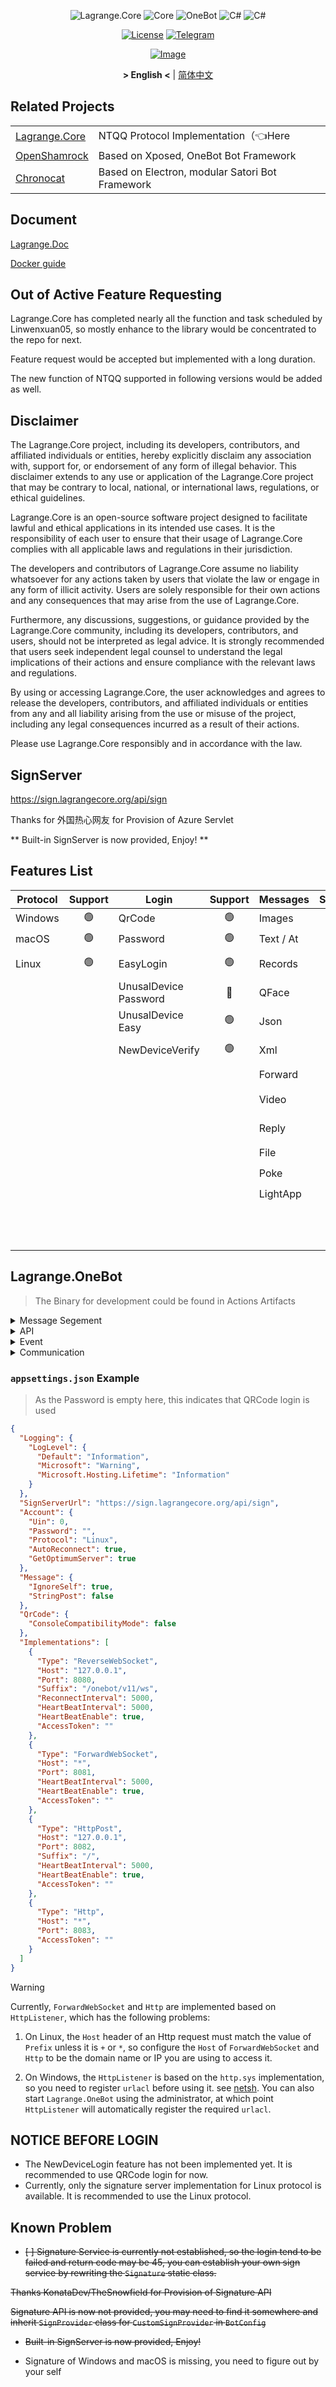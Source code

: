 <div align="center">

![Lagrange.Core](https://socialify.git.ci/KonataDev/Lagrange.Core/image?description=1&descriptionEditable=An%20Implementation%20of%20NTQQ%20Protocol%2C%20with%20Pure%20C%23%2CDerived%20from%20Konata.Core&font=Jost&forks=1&issues=1&logo=https%3A%2F%2Fstatic.live.moe%2Flagrange.jpg&name=1&pattern=Diagonal%20Stripes&pulls=1&stargazers=1&theme=Auto)
![Core](https://img.shields.io/badge/Lagrange-Core-blue)
![OneBot](https://img.shields.io/badge/Lagrange-OneBot-blue)
![C#](https://img.shields.io/badge/Core-%20.NET_6-blue)
![C#](https://img.shields.io/badge/OneBot-%20.NET_7-blue)

[![License](https://img.shields.io/static/v1?label=LICENSE&message=GPL-3.0&color=lightrey)](/LICENSE)
[![Telegram](https://img.shields.io/endpoint?url=https%3A%2F%2Ftelegram-badge-4mbpu8e0fit4.runkit.sh%2F%3Furl%3Dhttps%3A%2F%2Ft.me%2F%2B6HNTeJO0JqtlNmRl)](https://t.me/+6HNTeJO0JqtlNmRl)

[![Image](https://trendshift.io/api/badge/repositories/3486)](https://trendshift.io/repositories/3486)

**&gt; English &lt;** | [简体中文](README_zh.md)

</div>

## Related Projects

<table>
<tr>
  <td><a href="https://github.com/LagrangeDev/Lagrange.Core">Lagrange.Core</a></td>
  <td>NTQQ Protocol Implementation（👈Here</td>
</tr>
<tr>
  <td><a href="https://github.com/whitechi73/OpenShamrock">OpenShamrock</a></td>
  <td>Based on Xposed, OneBot Bot Framework</td>
</tr>
<tr>
  <td><a href="https://github.com/chrononeko/chronocat">Chronocat</a></td>
  <td>Based on Electron, modular Satori Bot Framework</td>
</tr>
</table>

## Document

[Lagrange.Doc](https://lagrangedev.github.io/Lagrange.Doc/)

[Docker guide](Docker.md)

## Out of Active Feature Requesting

Lagrange.Core has completed nearly all the function and task scheduled by Linwenxuan05, so mostly enhance to the library would be concentrated to the repo for next.

Feature request would be accepted but implemented with a long duration.

The new function of NTQQ supported in following versions would be added as well.

## Disclaimer

The Lagrange.Core project, including its developers, contributors, and affiliated individuals or entities, hereby explicitly disclaim any association with, support for, or endorsement of any form of illegal behavior. This disclaimer extends to any use or application of the Lagrange.Core project that may be contrary to local, national, or international laws, regulations, or ethical guidelines.

Lagrange.Core is an open-source software project designed to facilitate lawful and ethical applications in its intended use cases. It is the responsibility of each user to ensure that their usage of Lagrange.Core complies with all applicable laws and regulations in their jurisdiction.

The developers and contributors of Lagrange.Core assume no liability whatsoever for any actions taken by users that violate the law or engage in any form of illicit activity. Users are solely responsible for their own actions and any consequences that may arise from the use of Lagrange.Core.

Furthermore, any discussions, suggestions, or guidance provided by the Lagrange.Core community, including its developers, contributors, and users, should not be interpreted as legal advice. It is strongly recommended that users seek independent legal counsel to understand the legal implications of their actions and ensure compliance with the relevant laws and regulations.

By using or accessing Lagrange.Core, the user acknowledges and agrees to release the developers, contributors, and affiliated individuals or entities from any and all liability arising from the use or misuse of the project, including any legal consequences incurred as a result of their actions.

Please use Lagrange.Core responsibly and in accordance with the law.

## SignServer

https://sign.lagrangecore.org/api/sign

Thanks for 外国热心网友 for Provision of Azure Servlet

** Built-in SignServer is now provided, Enjoy! **

## Features List

| Protocol | Support | Login                     | Support | Messages  | Support | Operations        | Support | Events              | Support |
| -------- | :-----: | ------------------------- | :-----: | :-------- | :-----: | :---------------- | :-----: | :------------------ | :-----: |
| Windows  |   🟢    | QrCode                    |   🟢    | Images    |   🟢    |   Poke            |   🟢    | Captcha             |   🟢    |
| macOS    |   🟢    | Password                  |   🟢    | Text / At |   🟢    | Recall            |   🟢    | BotOnline           |   🟢    |
| Linux    |   🟢    | EasyLogin                 |   🟢    | Records   |   🟢    | Leave Group       |   🟢    | BotOffline          |   🟢    |
|          |         | UnusalDevice<br/>Password |   🔴    | QFace     |   🟢    | Set Special Title |   🟢    | Message              |   🟢    |
|          |         | UnusalDevice<br/>Easy     |   🟢    | Json      |   🟢    | Kick Member       |   🟢    | ~~Poke~~             |   🔴    |
|          |         | NewDeviceVerify           |   🟢    | Xml       |   🟢    | Mute Member       |   🟢    | MessageRecall        |   🟢    |
|          |         |                           |         | Forward   |   🟢    | Set Admin          |   🟢    | GroupMemberDecrease  |   🟢    |
|          |         |                           |         | Video     |   🟢    | Friend Request     |   🟢    | GroupMemberIncrease  |   🟢    |
|          |         |                           |         | Reply     |   🟢    | Group Request      |   🟢    | GroupPromoteAdmin    |   🟢    |
|          |         |                           |         | File      |   🟢    | ~~Voice Call~~     |   🔴    | GroupInvite          |   🟢    |
|          |         |                           |         | Poke      |   🟢    | Client Key         |   🟢    | GroupRequestJoin     |   🟢    |
|          |         |                           |         | LightApp  |   🟢    | Cookies            |   🟢    | FriendRequest        |   🟢    |
|          |         |                           |         |           |         | Send Message        |   🟢    | ~~FriendTyping~~     |   🔴    |
|          |         |                           |         |           |         |                     |         | ~~FriendVoiceCall~~   |   🔴    |

## Lagrange.OneBot

> The Binary for development could be found in Actions Artifacts

<Details>
<Summary>Message Segement</Summary>

| Message Segement | Support |
| ---------------- | :-----: |
| [Text]           |   🟢    |
| [Face]           |   🟢    |
| [Image]          |   🟢    |
| [Record]         |   🟢    |
| [Video]          |   🟢    |
| [At]             |   🟢    |
| [Rps]            |   🟢    |
| [Dice]           |   🟢    |
| [Shake]          |   🔴    |
| [Poke]           |   🟢    |
| [Anonymous]      |   🔴    |
| [Share]          |   🔴    |
| [Contact]        |   🔴    |
| [Location]       |   🟢    |
| [Music]          |   🟢    |
| [Reply]          |   🟢    |
| [Forward]        |   🟢    |
| [Node]           |   🟢    |
| [Xml]            |   🔴    |
| [Json]           |   🟢    |

[Text]: https://github.com/botuniverse/onebot-11/blob/master/message/segment.md#qq-%E8%A1%A8%E6%83%85
[Record]: https://github.com/botuniverse/onebot-11/blob/master/message/segment.md#%E8%AF%AD%E9%9F%B3
[Face]: https://github.com/botuniverse/onebot-11/blob/master/message/segment.md#qq-%E8%A1%A8%E6%83%85
[Image]: https://github.com/botuniverse/onebot-11/blob/master/message/segment.md#%E5%9B%BE%E7%89%87
[Shake]: https://github.com/botuniverse/onebot-11/blob/master/message/segment.md#%E7%AA%97%E5%8F%A3%E6%8A%96%E5%8A%A8%E6%88%B3%E4%B8%80%E6%88%B3-
[Poke]: https://github.com/botuniverse/onebot-11/blob/master/message/segment.md#%E6%88%B3%E4%B8%80%E6%88%B3
[Anonymous]: https://github.com/botuniverse/onebot-11/blob/master/message/segment.md#%E5%8C%BF%E5%90%8D%E5%8F%91%E6%B6%88%E6%81%AF-
[Location]: https://github.com/botuniverse/onebot-11/blob/master/message/segment.md#%E4%BD%8D%E7%BD%AE
[Video]: https://github.com/botuniverse/onebot-11/blob/master/message/segment.md#%E7%9F%AD%E8%A7%86%E9%A2%91
[At]: https://github.com/botuniverse/onebot-11/blob/master/message/segment.md#%E6%9F%90%E4%BA%BA
[Rps]: https://github.com/botuniverse/onebot-11/blob/master/message/segment.md#%E7%8C%9C%E6%8B%B3%E9%AD%94%E6%B3%95%E8%A1%A8%E6%83%85
[Dice]: https://github.com/botuniverse/onebot-11/blob/master/message/segment.md#%E6%8E%B7%E9%AA%B0%E5%AD%90%E9%AD%94%E6%B3%95%E8%A1%A8%E6%83%85
[share]: https://github.com/botuniverse/onebot-11/blob/master/message/segment.md#%E9%93%BE%E6%8E%A5%E5%88%86%E4%BA%AB
[Music]: https://github.com/botuniverse/onebot-11/blob/master/message/segment.md#%E9%9F%B3%E4%B9%90%E5%88%86%E4%BA%AB-
[Contact]: https://github.com/botuniverse/onebot-11/blob/master/message/segment.md#%E6%8E%A8%E8%8D%90%E5%A5%BD%E5%8F%8B
[Reply]: https://github.com/botuniverse/onebot-11/blob/master/message/segment.md#%E5%9B%9E%E5%A4%8D
[Forward]: https://github.com/botuniverse/onebot-11/blob/master/message/segment.md#%E5%90%88%E5%B9%B6%E8%BD%AC%E5%8F%91-
[Node]: https://github.com/botuniverse/onebot-11/blob/master/message/segment.md#%E5%90%88%E5%B9%B6%E8%BD%AC%E5%8F%91%E8%8A%82%E7%82%B9-
[Xml]: https://github.com/botuniverse/onebot-11/blob/master/message/segment.md#xml-%E6%B6%88%E6%81%AF
[Json]: https://github.com/botuniverse/onebot-11/blob/master/message/segment.md#json-%E6%B6%88%E6%81%AF

</Details>

<Details>
<Summary>API</Summary>

| API                            | Support |
|--------------------------------| :-----: |
| [/send_private_msg]            |   🟢    |
| [/send_group_msg]              |   🟢    |
| [/send_msg]                    |   🟢    |
| [/delete_msg]                  |   🟢    |
| [/get_msg]                     |   🟢    |
| [/get_forward_msg]             |   🟢    |
| [/send_like]                   |   🟢    |
| [/set_group_kick]              |   🟢    |
| [/set_group_ban]               |   🟢    |
| ~~[/set_group_anonymous_ban]~~ |   🔴    |
| [/set_group_whole_ban]         |   🟢    |
| [/set_group_admin]             |   🟢    |
| ~~[/set_group_anonymous]~~     |   🔴    |
| [/set_group_card]              |   🟢    |
| [/set_group_name]              |   🟢    |
| [/set_group_leave]             |   🟢    |
| [/set_group_special_title]     |   🟢    |
| [/set_friend_add_request]      |   🟢    |
| [/set_group_add_request]       |   🟢    |
| [/get_login_info]              |   🟢    |
| [/get_stranger_info]           |   🟢    |
| [/get_friend_list]             |   🟢    |
| [/get_group_info]              |   🟢    |
| [/get_group_list]              |   🟢    |
| [/get_group_member_info]       |   🟢    |
| [/get_group_member_list]       |   🟢    |
| [/get_group_honor_info]        |   🟢    |
| [/get_cookies]                 |   🟢    |
| [/get_csrf_token]              |   🟢    |
| [/get_credentials]             |   🟢    |
| [/get_record]                  |   🔴    |
| [/get_image]                   |   🔴    |
| [/can_send_image]              |   🟢    |
| [/can_send_record]             |   🟢    |
| [/get_status]                  |   🟢    |
| [/get_version_info]            |   🟢    |
| [/set_restart]                 |   🟢    |
| [/clean_cache]                 |   🔴    |

[/send_private_msg]: https://github.com/botuniverse/onebot-11/blob/master/api/public.md#send_private_msg-%E5%8F%91%E9%80%81%E7%A7%81%E8%81%8A%E6%B6%88%E6%81%AF
[/send_group_msg]: https://github.com/botuniverse/onebot-11/blob/master/api/public.md#send_group_msg-%E5%8F%91%E9%80%81%E7%BE%A4%E6%B6%88%E6%81%AF
[/send_msg]: https://github.com/botuniverse/onebot-11/blob/master/api/public.md#send_msg-发送消息
[/delete_msg]: https://github.com/botuniverse/onebot-11/blob/master/api/public.md#delete_msg-撤回消息
[/get_msg]: https://github.com/botuniverse/onebot-11/blob/master/api/public.md#get_msg-获取消息
[/get_forward_msg]: https://github.com/botuniverse/onebot-11/blob/master/api/public.md#get_forward_msg-获取合并转发消息
[/send_like]: https://github.com/botuniverse/onebot-11/blob/master/api/public.md#send_like-发送好友赞
[/set_group_kick]: https://github.com/botuniverse/onebot-11/blob/master/api/public.md#set_group_kick-群组踢人
[/set_group_ban]: https://github.com/botuniverse/onebot-11/blob/master/api/public.md#set_group_ban-群组单人禁言
[/set_group_anonymous_ban]: https://github.com/botuniverse/onebot-11/blob/master/api/public.md#set_group_anonymous_ban-群组匿名用户禁言
[/set_group_whole_ban]: https://github.com/botuniverse/onebot-11/blob/master/api/public.md#set_group_whole_ban-群组全员禁言
[/set_group_admin]: https://github.com/botuniverse/onebot-11/blob/master/api/public.md#set_group_admin-群组设置管理员
[/set_group_anonymous]: https://github.com/botuniverse/onebot-11/blob/master/api/public.md#set_group_anonymous-群组匿名
[/set_group_card]: https://github.com/botuniverse/onebot-11/blob/master/api/public.md#set_group_card-设置群名片群备注
[/set_group_name]: https://github.com/botuniverse/onebot-11/blob/master/api/public.md#set_group_name-设置群名
[/set_group_leave]: https://github.com/botuniverse/onebot-11/blob/master/api/public.md#set_group_leave-退出群组
[/set_group_special_title]: https://github.com/botuniverse/onebot-11/blob/master/api/public.md#set_group_special_title-设置群组专属头衔
[/set_friend_add_request]: https://github.com/botuniverse/onebot-11/blob/master/api/public.md#set_friend_add_request-处理加好友请求
[/set_group_add_request]: https://github.com/botuniverse/onebot-11/blob/master/api/public.md#set_group_add_request-处理加群请求邀请
[/get_login_info]: https://github.com/botuniverse/onebot-11/blob/master/api/public.md#get_login_info-获取登录号信息
[/get_stranger_info]: https://github.com/botuniverse/onebot-11/blob/master/api/public.md#get_stranger_info-获取陌生人信息
[/get_friend_list]: https://github.com/botuniverse/onebot-11/blob/master/api/public.md#get_friend_list-获取好友列表
[/get_group_info]: https://github.com/botuniverse/onebot-11/blob/master/api/public.md#get_group_info-获取群信息
[/get_group_list]: https://github.com/botuniverse/onebot-11/blob/master/api/public.md#get_group_list-获取群列表
[/get_group_member_info]: https://github.com/botuniverse/onebot-11/blob/master/api/public.md#get_group_member_info-获取群成员信息
[/get_group_member_list]: https://github.com/botuniverse/onebot-11/blob/master/api/public.md#get_group_member_list-获取群成员列表
[/get_group_honor_info]: https://github.com/botuniverse/onebot-11/blob/master/api/public.md#get_group_honor_info-获取群荣誉信息
[/get_cookies]: https://github.com/botuniverse/onebot-11/blob/master/api/public.md#get_cookies-获取-cookies
[/get_csrf_token]: https://github.com/botuniverse/onebot-11/blob/master/api/public.md#get_csrf_token-获取-csrf-token
[/get_credentials]: https://github.com/botuniverse/onebot-11/blob/master/api/public.md#get_credentials-获取-qq-相关接口凭证
[/get_record]: https://github.com/botuniverse/onebot-11/blob/master/api/public.md#get_record-获取语音
[/get_image]: https://github.com/botuniverse/onebot-11/blob/master/api/public.md#get_image-获取图片
[/can_send_image]: https://github.com/botuniverse/onebot-11/blob/master/api/public.md#can_send_image-检查是否可以发送图片
[/can_send_record]: https://github.com/botuniverse/onebot-11/blob/master/api/public.md#can_send_record-检查是否可以发送语音
[/get_status]: https://github.com/botuniverse/onebot-11/blob/master/api/public.md#get_status-获取运行状态
[/get_version_info]: https://github.com/botuniverse/onebot-11/blob/master/api/public.md#get_version_info-获取版本信息
[/set_restart]: https://github.com/botuniverse/onebot-11/blob/master/api/public.md#set_restart-重启-onebot-实现
[/clean_cache]: https://github.com/botuniverse/onebot-11/blob/master/api/public.md#clean_cache-清理缓存

</Details>

<Details>
<Summary>Event</Summary>

| PostType | EventName                      | Support |
| -------- | ------------------------------ | :-----: |
| Message  | [Private Message]              |   🟢    |
| Message  | [Group Message]                |   🟢    |
| Notice   | [Group File Upload]            |   🟢    |
| Notice   | [Group Admin Change]           |   🟢    |
| Notice   | [Group Member Decrease]        |   🟢    |
| Notice   | [Group Member Increase]        |   🟢    |
| Notice   | [Group Mute]                   |   🟢    |
| Notice   | [Friend Add]                   |   🟢    |
| Notice   | [Group Recall Message]         |   🟢    |
| Notice   | [Friend Recall Message]        |   🟢    |
| Notice   | [Group Poke]                   |   🟢    |
| Notice   | [Group red envelope luck king] |   🔴    |
| Notice   | [Group Member Honor Changed]   |   🔴    |
| Request  | [Add Friend Request]           |   🟢    |
| Request  | [Group Request/Invitations]    |   🟢    |
| Meta     | [LifeCycle]                    |   🟢    |
| Meta     | [Heartbeat]                    |   🟢    |

[Private Message]: https://github.com/botuniverse/onebot-11/blob/master/event/message.md#%E7%A7%81%E8%81%8A%E6%B6%88%E6%81%AF
[Group Message]: https://github.com/botuniverse/onebot-11/blob/master/event/message.md#%E7%BE%A4%E6%B6%88%E6%81%AF
[Group File Upload]: https://github.com/botuniverse/onebot-11/blob/master/event/notice.md#%E7%BE%A4%E6%96%87%E4%BB%B6%E4%B8%8A%E4%BC%A0
[Group Admin Change]: https://github.com/botuniverse/onebot-11/blob/master/event/notice.md#%E7%BE%A4%E7%AE%A1%E7%90%86%E5%91%98%E5%8F%98%E5%8A%A8
[Group Member Decrease]: https://github.com/botuniverse/onebot-11/blob/master/event/notice.md#%E7%BE%A4%E6%88%90%E5%91%98%E5%87%8F%E5%B0%91
[Group Member Increase]: https://github.com/botuniverse/onebot-11/blob/master/event/notice.md#%E7%BE%A4%E6%88%90%E5%91%98%E5%A2%9E%E5%8A%A0
[Group Mute]: https://github.com/botuniverse/onebot-11/blob/master/event/notice.md#%E7%BE%A4%E7%A6%81%E8%A8%80
[Friend Add]: https://github.com/botuniverse/onebot-11/blob/master/event/notice.md#%E5%A5%BD%E5%8F%8B%E6%B7%BB%E5%8A%A0
[Group Recall Message]: https://github.com/botuniverse/onebot-11/blob/master/event/notice.md#%E7%BE%A4%E6%B6%88%E6%81%AF%E6%92%A4%E5%9B%9E
[Friend Recall Message]: https://github.com/botuniverse/onebot-11/blob/master/event/notice.md#%E5%A5%BD%E5%8F%8B%E6%B6%88%E6%81%AF%E6%92%A4%E5%9B%9E
[Group Poke]: https://github.com/botuniverse/onebot-11/blob/master/event/notice.md#%E7%BE%A4%E5%86%85%E6%88%B3%E4%B8%80%E6%88%B3
[Group red envelope luck king]: https://github.com/botuniverse/onebot-11/blob/master/event/notice.md#%E7%BE%A4%E7%BA%A2%E5%8C%85%E8%BF%90%E6%B0%94%E7%8E%8B
[Group Member Honor Changed]: https://github.com/botuniverse/onebot-11/blob/master/event/notice.md#%E7%BE%A4%E6%88%90%E5%91%98%E8%8D%A3%E8%AA%89%E5%8F%98%E6%9B%B4
[Add Friend Request]: https://github.com/botuniverse/onebot-11/blob/master/event/request.md#%E5%8A%A0%E5%A5%BD%E5%8F%8B%E8%AF%B7%E6%B1%82
[Group Request/Invitations]: https://github.com/botuniverse/onebot-11/blob/master/event/request.md#%E5%8A%A0%E7%BE%A4%E8%AF%B7%E6%B1%82%E9%82%80%E8%AF%B7
[LifeCycle]: https://github.com/botuniverse/onebot-11/blob/master/event/meta.md#%E7%94%9F%E5%91%BD%E5%91%A8%E6%9C%9F
[Heartbeat]: https://github.com/botuniverse/onebot-11/blob/master/event/meta.md#%E5%BF%83%E8%B7%B3

</Details>

<Details>
<Summary>Communication</Summary>

| CommunicationType  | Support |
| ------------------ | :-----: |
| [Http]             |   🟢    |
| [Http-Post]        |   🟢    |
| [ForwardWebSocket] |   🟢    |
| [ReverseWebSocket] |   🟢    |

[Http]: https://github.com/botuniverse/onebot-11/blob/master/communication/http.md
[Http-Post]: https://github.com/botuniverse/onebot-11/blob/master/communication/http-post.md
[ForwardWebSocket]: https://github.com/botuniverse/onebot-11/blob/master/communication/ws.md
[ReverseWebSocket]: https://github.com/botuniverse/onebot-11/blob/master/communication/ws-reverse.md

</Details>

### `appsettings.json` Example

> As the Password is empty here, this indicates that QRCode login is used

```json
{
  "Logging": {
    "LogLevel": {
      "Default": "Information",
      "Microsoft": "Warning",
      "Microsoft.Hosting.Lifetime": "Information"
    }
  },
  "SignServerUrl": "https://sign.lagrangecore.org/api/sign",
  "Account": {
    "Uin": 0,
    "Password": "",
    "Protocol": "Linux",
    "AutoReconnect": true,
    "GetOptimumServer": true
  },
  "Message": {
    "IgnoreSelf": true,
    "StringPost": false
  },
  "QrCode": {
    "ConsoleCompatibilityMode": false
  },
  "Implementations": [
    {
      "Type": "ReverseWebSocket",
      "Host": "127.0.0.1",
      "Port": 8080,
      "Suffix": "/onebot/v11/ws",
      "ReconnectInterval": 5000,
      "HeartBeatInterval": 5000,
      "HeartBeatEnable": true,
      "AccessToken": ""
    },
    {
      "Type": "ForwardWebSocket",
      "Host": "*",
      "Port": 8081,
      "HeartBeatInterval": 5000,
      "HeartBeatEnable": true,
      "AccessToken": ""
    },
    {
      "Type": "HttpPost",
      "Host": "127.0.0.1",
      "Port": 8082,
      "Suffix": "/",
      "HeartBeatInterval": 5000,
      "HeartBeatEnable": true,
      "AccessToken": ""
    },
    {
      "Type": "Http",
      "Host": "*",
      "Port": 8083,
      "AccessToken": ""
    }
  ]
}
```

> [!WARNING]
> Currently, `ForwardWebSocket` and `Http` are implemented based on `HttpListener`, which has the following problems:
> 
> 1. On Linux, the `Host` header of an Http request must match the value of `Prefix` unless it is `+` or `*`, so configure the `Host` of `ForwardWebSocket` and `Http` to be the domain name or IP you are using to access it.
> 
> 2. On Windows, the `HttpListener` is based on the `http.sys` implementation, so you need to register `urlacl` before using it. see [netsh](https://learn.microsoft.com/en-us/windows-server/networking/technologies/netsh/netsh-http). You can also start `Lagrange.OneBot` using the administrator, at which point `HttpListener` will automatically register the required `urlacl`.

## NOTICE BEFORE LOGIN

- The NewDeviceLogin feature has not been implemented yet. It is recommended to use QRCode login for now.
- Currently, only the signature server implementation for Linux protocol is available. It is recommended to use the Linux protocol.

## Known Problem

- ~~[ ] Signature Service is currently not established, so the login tend to be failed and return code may be 45, you can establish your own sign service by rewriting the `Signature` static class.~~

~~Thanks KonataDev/TheSnowfield for Provision of Signature API~~

~~Signature API is now not provided, you may need to find it somewhere and inherit `SignProvider` class for `CustomSignProvider` in `BotConfig`~~

- ~~Built-in SignServer is now provided, Enjoy!~~

- Signature of Windows and macOS is missing, you need to figure out by your self
